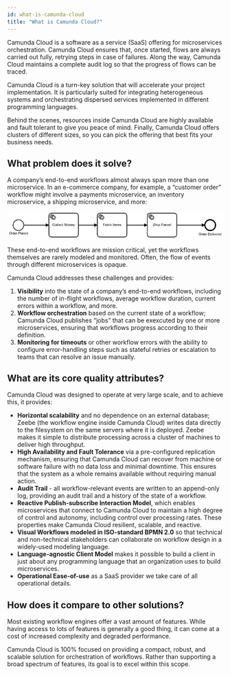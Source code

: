 ```yaml
---
id: what-is-camunda-cloud
title: "What is Camunda Cloud?"
---
```


Camunda Cloud is a software as a service (SaaS) offering for microservices orchestration. Camunda Cloud ensures that, once started, flows are always carried out fully, retrying steps in case of failures. Along the way, Camunda Cloud maintains a complete audit log so that the progress of flows can be traced.

Camunda Cloud is a turn-key solution that will accelerate your project implementation. It is particularly suited for integrating heterogeneous systems and orchestrating dispersed services implemented in different programming languages.

Behind the scenes, resources inside Camunda Cloud are highly available and fault tolerant to give you peace of mind. Finally, Camunda Cloud offers clusters of different sizes, so you can pick the offering that best fits your business needs.

## What problem does it solve?

A company’s end-to-end workflows almost always span more than one microservice. In an e-commerce company, for example, a “customer order” workflow might involve a payments microservice, an inventory microservice, a shipping microservice, and more:

![order-process](assets/order-process.png)

These end-to-end workflows are mission critical, yet the workflows themselves are rarely modeled and monitored. Often, the flow of events through different microservices is opaque.

Camunda Cloud addresses these challenges and provides:

1. **Visibility** into the state of a company’s end-to-end workflows, including the number of in-flight workflows, average workflow duration, current errors within a workflow, and more.
2. **Workflow orchestration** based on the current state of a workflow; Camunda Cloud publishes “jobs” that can be exexcuted by one or more microservices, ensuring that workflows progress according to their definition.
3. **Monitoring for timeouts** or other workflow errors with the ability to configure error-handling steps such as stateful retries or escalation to teams that can resolve an issue manually.

## What are its core quality attributes?

Camunda Cloud was designed to operate at very large scale, and to achieve this, it provides:

- **Horizontal scalability** and no dependence on an external database; Zeebe (the workflow engine inside Camunda Cloud) writes data directly to the filesystem on the same servers where it is deployed. Zeebe makes it simple to distribute processing across a cluster of machines to deliver high throughput.
- **High Availability and Fault Tolerance** via a pre-configured replication mechanism, ensuring that Camunda Cloud can recover from machine or software failure with no data loss and minimal downtime. This ensures that the system as a whole remains available without requiring manual action.
- **Audit Trail** - all workflow-relevant events are written to an append-only log, providing an audit trail and a history of the state of a workflow.
- **Reactive Publish-subscribe Interaction Model**, which enables microservices that connect to Camunda Cloud to maintain a high degree of control and autonomy, including control over processing rates. These properties make Camunda Cloud resilient, scalable, and reactive.
- **Visual Workflows modeled in ISO-standard BPMN 2.0** so that technical and non-technical stakeholders can collaborate on workflow design in a widely-used modeling language.
- **Language-agnostic Client Model** makes it possible to build a client in just about any programming language that an organization uses to build microservices.
- **Operational Ease-of-use** as a SaaS provider we take care of all operational details.

## How does it compare to other solutions?

Most existing workflow engines offer a vast amount of features. While having access to lots of features is generally a good thing, it can come at a cost of increased complexity and degraded performance.

Camunda Cloud is 100% focused on providing a compact, robust, and scalable solution for orchestration of workflows. Rather than supporting a broad spectrum of features, its goal is to excel within this scope.
